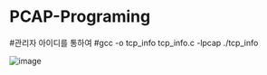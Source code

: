 # PCAP-Programing

#관리자 아이디를 통하여 
#gcc -o tcp_info tcp_info.c -lpcap ./tcp_info

![image](https://github.com/minseo3818/PCAP-Programing/assets/129780585/8f4afc66-265a-4f14-9f0e-28f7dfa1029b)

